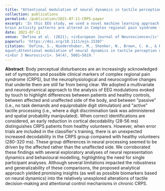 ```yaml
---
title: "Attentional modulation of neural dynamics in tactile perception of complex regional pain syndrome patients"
collection: publications
permalink: /publication/2021-07-11-CRPS-paper
excerpt: 'In this EEG study, we used a novel machine learning approach to map how (i.e., where and when) 
brain activity patterns are altered in Complex regional pain syndrome (CRPS)'
date: 2021-07-11
venue: 'Defina at al. (2021); <i>European Journal of Neuroscience</i>'
paperurl: 'https://doi.org/10.1111/ejn.15387'
citation: 'Defina, S., Niedernhuber, M., Shenker, N., Brown, C. A., & Bekinschtein, T. A. (2021). 
&quot;Attentional modulation of neural dynamics in tactile perception of complex regional pain syndrome patients.&quot; 
<i>Eur J Neurosci</i>. 54(4), 5601–5619.'
---
```

**Abstract**:
Body perceptual disturbances are an increasingly acknowledged set of symptoms and possible clinical markers of complex 
regional pain syndrome (CRPS), but the neurophysiological and neurocognitive changes that underlie them are still far 
from being clear. We adopted a multivariate and neurodynamical approach to the analysis of EEG modulations evoked by 
touch to highlight differences between patients and healthy controls, between affected and unaffected side of the body, 
and between "passive" (i.e., no task demands and equiprobable digit stimulation) and "active" tactile processing (i.e., 
where a digit discrimination task was administered and spatial probability manipulated). When correct identifications 
are considered, an early reduction in cortical decodability (28-56 ms) distinguishes CRPS patients from healthy 
volunteers. However, when error trials are included in the classifier's training, there is an unexpected increased 
decodability in the CRPS group compared with healthy volunteers (280-320 ms). These group differences in neural 
processing seemed to be driven by the affected rather than the unaffected side. We corroborated these findings with 
several exploratory analyses of neural representation dynamics and behavioural modelling, highlighting the need for 
single participant analyses. Although several limitations impacted the robustness and generalizability of these comparisons, 
the proposed analytical approach yielded promising insights (as well as possible biomarkers based on neural dynamics) 
into the relatively unexplored alterations of tactile decision-making and attentional control mechanisms in chronic CRPS.